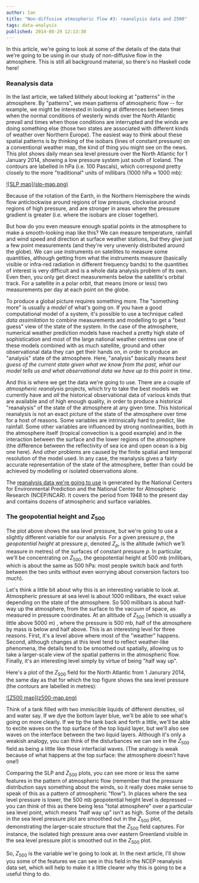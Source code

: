 ```yaml
---
author: Ian
title: "Non-diffusive atmospheric flow #3: reanalysis data and Z500"
tags: data-analysis
published: 2014-08-29 12:13:38
---
```


In this article, we're going to look at some of the details of the
data that we're going to be using in our study of non-diffusive flow
in the atmosphere.  This is still all background material, so there's
no Haskell code here!

<!--MORE-->

### Reanalysis data

In the last article, we talked blithely about looking at "patterns" in
the atmosphere.  By "patterns", we mean patterns of atmospheric flow
-- for example, we might be interested in looking at differences
between times when the normal conditions of westerly winds over the
North Atlantic prevail and times when those conditions are interrupted
and the winds are doing something else (those two states are
associated with different kinds of weather over Northern Europe).  The
easiest way to think about these spatial patterns is by thinking of
the isobars (lines of constant pressure) on a conventional weather
map, the kind of thing you might see on the news.  This plot shows
daily mean sea level pressure over the North Atlantic for 1 January
2014, showing a low pressure system just south of Iceland.  The
contours are labelled in hPa (i.e. 100 Pascals), which correspond
pretty closely to the more "traditional" units of millibars (1000 hPa
&asymp; 1000 mb):

<div class="centered-image"><a href="slp-map.png">![SLP map](slp-map.png)</a></div>

Because of the rotation of the Earth, in the Northern Hemisphere the
winds flow anticlockwise around regions of low pressure, clockwise
around regions of high pressure, and are stronger in areas where the
pressure gradient is greater (i.e. where the isobars are closer
together).

But how do you even measure enough spatial points in the atmosphere to
make a smooth-looking map like this?  We can measure temperature,
rainfall and wind speed and direction at surface weather stations, but
they give just a few point measurements (and they're very unevenly
distributed around the globe).  We can use instruments on satellites
to measure some quantities, although getting from what the instruments
measure (basically visible or infra-red radiation in different
frequency bands) to the quantities of interest is very difficult and
is a whole data analysis problem of its own.  Even then, you only get
direct measurements below the satellite's orbital track.  For a
satellite in a polar orbit, that means (more or less) two measurements
per day at each point on the globe.

To produce a global picture requires something more.  The "something
more" is usually a *model* of what's going on.  If you have a good
computational model of a system, it's possible to use a technique
called *data assimilation* to combine measurements and modelling to
get a "best guess" view of the state of the system.  In the case of
the atmosphere, numerical weather prediction models have reached a
pretty high state of sophistication and most of the large national
weather centres use one of these models combined with as much
satellite, ground and other observational data they can get their
hands on, in order to produce an "analysis" state of the atmosphere.
Here, "analysis" basically means *best guess of the current state
given what we know from the past, what our model tells us and what
observational data we have up to this point in time*.

And this is where we get the data we're going to use.  There are a
couple of *atmospheric reanalysis* projects, which try to take the
best models we currently have and *all* the historical observational
data of various kinds that are available and of high enough quality,
in order to produce a historical "reanalysis" of the state of the
atmosphere at any given time.  This historical reanalysis is not an
exact picture of the state of the atmosphere over time for a host of
reasons.  Some variables are intrinsically hard to predict, like
rainfall.  Some other variables are influenced by strong
nonlinearities, both in the atmosphere itself (tropical convection is
a good example) and in the interaction between the surface and the
lower regions of the atmosphere (the difference between the
reflectivity of sea ice and open ocean is a big one here).  And other
problems are caused by the finite spatial and temporal resolution of
the model used.  In any case, the reanalysis gives a fairly accurate
representation of the state of the atmosphere, better than could be
achieved by modelling or isolated observations alone.

The [reanalysis data we're going to use][ncep] is generated by the
National Centers for Environmental Prediction and the National Center
for Atmospheric Research (NCEP/NCAR).  It covers the period from 1948
to the present day and contains dozens of atmospheric and surface
variables.


### The geopotential height and $Z_{500}$

The plot above shows the sea level pressure, but we're going to use a
slightly different variable for our analysis.  For a given pressure
$p$, the *geopotential height* at pressure $p$, denoted $Z_p$, is the
altitude (which we'll measure in metres) of the surfaces of constant
pressure $p$.  In particular, we'll be concentrating on $Z_{500}$, the
geopotential height at 500 mb (millibars, which is about the same as
500 hPa: most people switch back and forth between the two units
without even worrying about conversion factors too much).

Let's think a little bit about why this is an interesting variable to
look at.  Atmospheric pressure at sea level is about 1000 millibars,
the exact value depending on the state of the atmosphere.  So 500
millibars is about half-way up the atmosphere, from the surface to the
vacuum of space, as measured in pressure coordinates.  At an altitude
of $Z_{500}$ (which is usually a little above 5000 m) , where the
pressure is 500 mb, half of the atmosphere by mass is below and half
above.  This is an interesting level for three reasons.  First, it's a
level above where most of the "weather" happens.  Second, although
changes at this level tend to reflect weather-like phenomena, the
details tend to be smoothed out spatially, allowing us to take a
larger-scale view of the spatial patterns in the atmospheric flow.
Finally, it's an interesting level simply by virtue of being "half way
up".

Here's a plot of the $Z_{500}$ field for the North Atlantic from 1
Janurary 2014, the same day as that for which the top figure shows the
sea level pressure (the contours are labelled in metres):

<div class="centered-image"><a href="z500-map.png">![Z500 map](z500-map.png)</a></div>

Think of a tank filled with two immiscible liquids of different
densities, oil and water say.  If we dye the bottom layer blue, we'll
be able to see what's going on more clearly.  If we tip the tank back
and forth a little, we'll be able to excite waves on the top surface
of the top liquid layer, but we'll also see waves on the interface
between the two liquid layers.  Although it's only a weakish analogy,
you can think of the disturbances we can see in the $Z_{500}$ field as
being a little like those interfacial waves.  (The analogy is weak
because of what happens at the top surface: the atmosphere doesn't
have one!)

Comparing the SLP and $Z_{500}$ plots, you can see more or less the
same features in the pattern of atmospheric flow (remember that the
pressure distribution says something about the winds, so it really
does make sense to speak of this as a pattern of atmospheric "flow").
In places where the sea level pressure is lower, the 500 mb
geopotential height level is depressed -- you can think of this as
there being less "total atmosphere" over a particular sea level point,
which means "half way up" isn't as high.  Some of the details in the
sea level pressure plot are smoothed out in the $Z_{500}$ plot,
demonstrating the larger-scale structure that the $Z_{500}$ field
captures.  For instance, the isolated high pressure area over eastern
Greenland visible in the sea level pressure plot is smoothed out in
the $Z_{500}$ plot.

So, $Z_{500}$ is the variable we're going to look at.  In the next
article, I'll show you some of the features we can see in this field
in the NCEP reanalysis data set, which will help to make it a little
clearer why this is going to be a useful thing to do.

[ncep]: http://www.esrl.noaa.gov/psd/data/reanalysis/reanalysis.shtml

